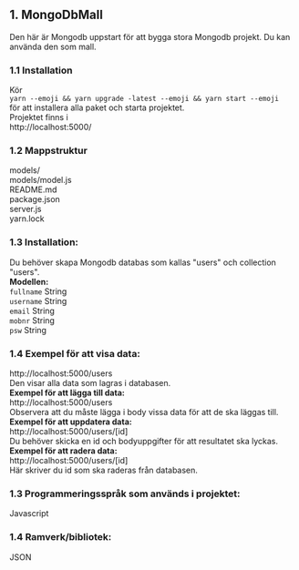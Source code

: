 ## 1. MongoDbMall

Den här är Mongodb uppstart för att bygga stora Mongodb projekt. Du kan använda den som mall.

### 1.1 Installation

Kör <br />
`yarn --emoji && yarn upgrade -latest --emoji && yarn start --emoji` <br>
för att installera alla paket och starta projektet.
<br />
Projektet finns i <br />
http://localhost:5000/ <br />

### 1.2 Mappstruktur

models/<br />
models/model.js<br />
README.md<br />
package.json<br />
server.js<br />
yarn.lock<br />

### 1.3 Installation:

Du behöver skapa Mongodb databas som kallas "users" och collection "users". <br />
**Modellen:**<br />
`fullname` String <br />
`username` String <br />
`email` String <br />
`mobnr` String<br />
`psw` String <br />

### 1.4 Exempel för att visa data:

http://localhost:5000/users <br />
Den visar alla data som lagras i databasen.<br />
**Exempel för att lägga till data:**<br />
http://localhost:5000/users <br />
Observera att du måste lägga i body vissa data för att de ska läggas till. <br />
**Exempel för att uppdatera data:**<br />
http://localhost:5000/users/[id] <br />
Du behöver skicka en id och bodyuppgifter för att resultatet ska lyckas.<br />
**Exempel för att radera data:**<br />
http://localhost:5000/users/[id] <br />
Här skriver du id som ska raderas från databasen. <br />

### 1.3 Programmeringsspråk som används i projektet:

Javascript<br />

### 1.4 Ramverk/bibliotek:

JSON<br />
